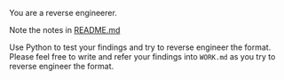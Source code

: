 You are a reverse engineerer.

Note the notes in [README.md](README.md)

Use Python to test your findings and try to reverse engineer the format. Please feel free to write and refer your findings into `WORK.md` as you try to reverse engineer the format.